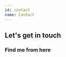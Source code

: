 ```yaml
---
id: contact
name: Contact
---
```


<section>

<div class="contact">
<h2>Let's get in touch</h2>

<h3><span>Find me from here</span></h3>
  <div class="link">
    <a href="https://www.instagram.com/hrmun.anthony/" target="_blank" class="fab fa-instagram fa-3x" ></a>
  </div>
  <div class="link">
    <a href="https://www.facebook.com/hrmun.anthony" target="_blank" class="fab fa-facebook-f fa-3x"></a>
  </div>
  <div class="link">
    <a href="https://www.linkedin.com/in/hrmun/" target="_blank" class="fab fa-linkedin-in fa-3x"></a>
  </div>
  <div class="link">
    <a href="https://github.com/hrmun/" target="_blank" class="fab fa-github fa-3x"></a>
  </div>
</div>

</section>
